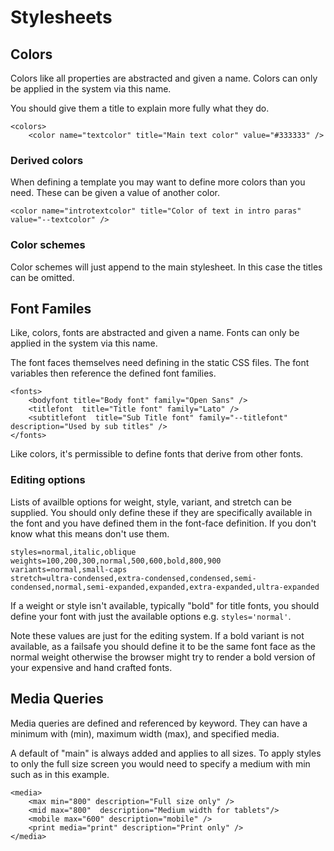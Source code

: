 # Stylesheets

## Colors

Colors like all properties are abstracted and given a name. Colors can only be applied in the system via this name.

You should give them a title to explain more fully what they do.

```
<colors>
	<color name="textcolor" title="Main text color" value="#333333" />
```

### Derived colors

When defining a template you may want to define more colors than you need. These can be given a value of another color.

```
<color name="introtextcolor" title="Color of text in intro paras" value="--textcolor" />
```

### Color schemes

Color schemes will just append to the main stylesheet. In this case the titles can be omitted.

## Font Familes

Like, colors, fonts are abstracted and given a name. Fonts can only be applied in the system via this name.

The font faces themselves need defining in the static CSS files. The font variables then reference the defined font families.

```
<fonts>
	<bodyfont title="Body font" family="Open Sans" />
	<titlefont  title="Title font" family="Lato" />
	<subtitlefont  title="Sub Title font" family="--titlefont" description="Used by sub titles" />
</fonts>
```

Like colors, it's permissible to define fonts that derive from other fonts.

### Editing options

Lists of availble options for weight, style, variant, and stretch can be supplied. You should only define these if they are specifically available in the font and you have defined them in the font-face definition. If you don't know what this means don't use them.

```
styles=normal,italic,oblique
weights=100,200,300,normal,500,600,bold,800,900
variants=normal,small-caps
stretch=ultra-condensed,extra-condensed,condensed,semi-condensed,normal,semi-expanded,expanded,extra-expanded,ultra-expanded
```

If a weight or style isn't available, typically "bold" for title fonts, you should define your font with just the available options e.g. `styles='normal'`.

Note these values are just for the editing system. If a bold variant is not available, as a failsafe you should define it to be the same font face as the normal weight otherwise the browser might try to render a bold version of your expensive and hand crafted fonts.

## Media Queries

Media queries are defined and referenced by keyword. They can have a minimum with (min), maximum width (max), and specified media.

A default of "main" is always added and applies to all sizes. To apply styles to only the full size screen you would need to specify a medium with min such as in this example.

```
<media>
	<max min="800" description="Full size only" />
	<mid max="800"  description="Medium width for tablets"/>
	<mobile max="600" description="mobile" />
	<print media="print" description="Print only" />
</media>
```

